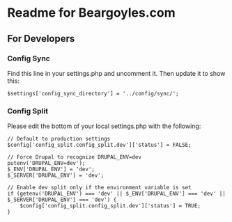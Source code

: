 # Readme for Beargoyles.com

## For Developers

### Config Sync
Find this line in your settings.php and uncomment it. Then update it to show this:

```
$settings['config_sync_directory'] = '../config/sync/';
```

### Config Split
Please edit the bottom of your local settings.php with the following:

```
// Default to production settings
$config['config_split.config_split.dev']['status'] = FALSE;

// Force Drupal to recognize DRUPAL_ENV=dev
putenv('DRUPAL_ENV=dev');
$_ENV['DRUPAL_ENV'] = 'dev';
$_SERVER['DRUPAL_ENV'] = 'dev';

// Enable dev split only if the environment variable is set
if (getenv('DRUPAL_ENV') === 'dev' || $_ENV['DRUPAL_ENV'] === 'dev' || $_SERVER['DRUPAL_ENV'] === 'dev') {
    $config['config_split.config_split.dev']['status'] = TRUE;
}
```
